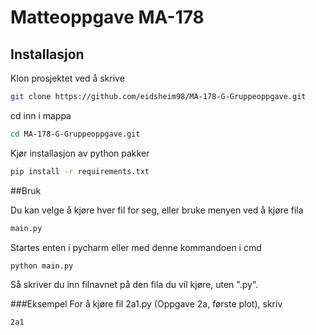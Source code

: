# Matteoppgave MA-178

## Installasjon

Klon prosjektet ved å skrive 

```bash
git clone https://github.com/eidsheim98/MA-178-G-Gruppeoppgave.git
```

cd inn i mappa

```bash
cd MA-178-G-Gruppeoppgave.git
```

Kjør installasjon av python pakker

```bash
pip install -r requirements.txt
```

##Bruk

Du kan velge å kjøre hver fil for seg, eller bruke menyen ved å kjøre fila 
```bash
main.py
```

Startes enten i pycharm eller med denne kommandoen i cmd

```bash
python main.py
```

Så skriver du inn filnavnet på den fila du vil kjøre, uten ".py".

###Eksempel
For å kjøre fil 2a1.py (Oppgave 2a, første plot), skriv
```bash
2a1
```

